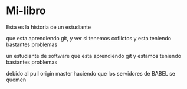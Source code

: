 # Mi-libro
Esta es la historia de un estudiante


que esta aprendiendo git, y ver si tenemos coflictos
y esta teniendo bastantes problemas

un estudiante de software
que esta aprendiendo git
y estamos teniendo bastantes problemas

debido al pull origin master
haciendo que los servidores de BABEL se quemen